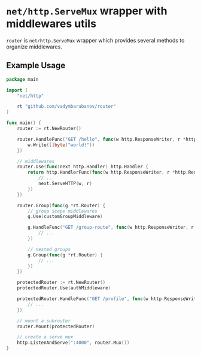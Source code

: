 # `net/http.ServeMux` wrapper with middlewares utils

`router` is `net/http.ServeMux` wrapper which provides several methods to organize middlewares.

## Example Usage

```go
package main

import (
	"net/http"

	rt "github.com/vadymbarabanov/router"
)

func main() {
	router := rt.NewRouter()

	router.HandleFunc("GET /hello", func(w http.ResponseWriter, r *http.Request) {
		w.Write([]byte("world!"))
	})

	// middlewares
	router.Use(func(next http.Handler) http.Handler {
		return http.HandlerFunc(func(w http.ResponseWriter, r *http.Request) {
			// ...
			next.ServeHTTP(w, r)
		})
	})

	router.Group(func(g *rt.Router) {
		// group scope middlewares
		g.Use(customGroupMiddleware)

		g.HandleFunc("GET /group-route", func(w http.ResponseWriter, r *http.Request) {
			// ...
		})

		// nested groups
		g.Group(func(g *rt.Router) {
			// ...
		})
	})

	protectedRouter := rt.NewRouter()
	protectedRouter.Use(authMiddleware)

	protectedRouter.HandleFunc("GET /profile", func(w http.ResponseWriter, r *http.Request) {
		// ...
	})

	// mount a subrouter
	router.Mount(protectedRouter)

	// create a serve mux
	http.ListenAndServe(":4000", router.Mux())
}
```


